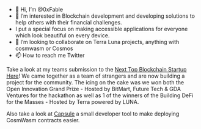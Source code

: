 - 👋 Hi, I’m @0xFable
- 👀 I’m interested in Blockchain development and developing solutions to help others with their financial challenges.
- I put a special focus on making accessible applications for everyone which look beautiful on every device.
- 💞️ I’m looking to collaborate on Terra Luna projects, anything with cosmwasm or Cosmos
- 📫 How to reach me Twitter

Take a look at my teams submission to the [Next Top Blockchain Startup Here](https://devpost.com/software/white-whale)! We came together as a team of strangers and are now building a project for the community. The icing on the cake was we won both the Open Innovation Grand Prize - Hosted by BitMart, Future Tech & GDA Ventures for the hackathon as well as 1 of the winners of the Building DeFi for the Masses - Hosted by Terra powered by LUNA. 

Also take a look at [Capsule](https://github.com/0xFable/capsule) a small developer tool to make deploying CosmWasm contracts easier.

<!---
0xFable/0xFable is a ✨ special ✨ repository because its `README.md` (this file) appears on your GitHub profile.
You can click the Preview link to take a look at your changes.
--->
